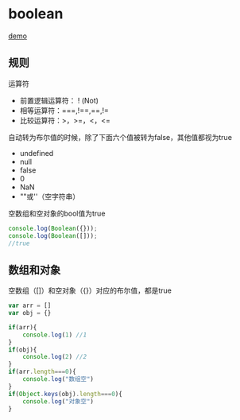 # boolean

[demo](boolean.js)

## 规则

运算符

- 前置逻辑运算符： ! (Not)
- 相等运算符：===,!==,==,!=
- 比较运算符：>，>=，<，<=

自动转为布尔值的时候，除了下面六个值被转为false，其他值都视为true

- undefined
- null
- false
- 0
- NaN
- ""或''（空字符串）

空数组和空对象的bool值为true

```javascript
console.log(Boolean({}));
console.log(Boolean([]));
//true
```

## 数组和对象

空数组（[]）和空对象（{}）对应的布尔值，都是true
```javascript
var arr = []
var obj = {}

if(arr){
    console.log(1) //1
}
if(obj){
    console.log(2) //2
}
if(arr.length===0){
    console.log("数组空")
}
if(Object.keys(obj).length===0){
    console.log("对象空")
}
```

